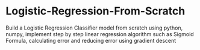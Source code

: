 # Logistic-Regression-From-Scratch
Build a Logistic Regression Classifier model from scratch using python, numpy, implement step by step linear regression algorithm such as Sigmoid Formula, calculating error and reducing error using gradient descent
